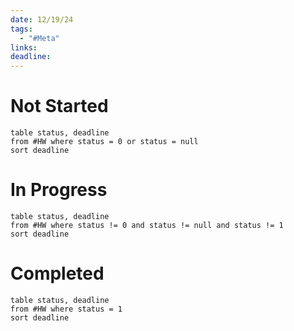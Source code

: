 ```yaml
---
date: 12/19/24
tags:
  - "#Meta"
links: 
deadline:
---
```

# Not Started
```dataview
table status, deadline
from #HW where status = 0 or status = null
sort deadline
```

# In Progress
```dataview
table status, deadline
from #HW where status != 0 and status != null and status != 1
sort deadline
```

# Completed
```dataview
table status, deadline
from #HW where status = 1
sort deadline
```

